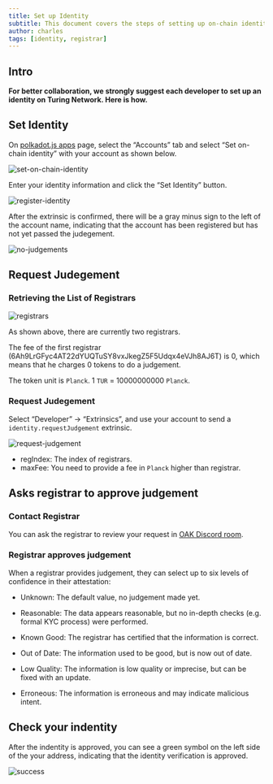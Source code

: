 ```yaml
---
title: Set up Identity
subtitle: This document covers the steps of setting up on-chain identity for your account
author: charles
tags: [identity, registrar]
---
```


## Intro

**For better collaboration, we strongly suggest each developer to set up an identity on Turing Network. Here is how.**

## Set Identity

On [polkadot.js apps](https://polkadot.js.org/apps/?rpc=wss%3A%2F%2Frpc.turing.oak.tech#/) page, select the “Accounts” tab and select “Set on-chain identity” with your account as shown below.

![set-on-chain-identity](../../assets/img/identity/set-on-chain-identity.png)

Enter your identity information and click the “Set Identity” button.

![register-identity](../../assets/img/identity/register-identity.png)

After the extrinsic is confirmed, there will be a gray minus sign to the left of the account name, indicating that the account has been registered but has not yet passed the judegement.

![no-judgements](../../assets/img/identity/no-judgements.png)

## Request Judegement

### Retrieving the List of Registrars

![registrars](../../assets/img/identity/registrars.png)

As shown above, there are currently two registrars.

The fee of the first registrar (6Ah9LrGFyc4AT22dYUQTuSY8vxJkegZ5F5Udqx4eVJh8AJ6T) is 0, which means that he charges 0 tokens to do a judgement.

The token unit is `Planck`. 1 `TUR` = 10000000000 `Planck`.

### Request Judegement

Select “Developer” -> “Extrinsics”, and use your account to send a `identity.requestJudgement` extrinsic.

![request-judgement](../../assets/img/identity/request-judgement.png)

- regIndex: The index of registrars.
- maxFee: You need to provide a fee in `Planck` higher than registrar.

## Asks registrar to approve judgement

### Contact Registrar

You can ask the registrar to review your request in [OAK Discord room](https://discord.gg/7W9UDvsbwh).

### Registrar approves judgement

When a registrar provides judgement, they can select up to six levels of confidence in their attestation:

- Unknown: The default value, no judgement made yet.

- Reasonable: The data appears reasonable, but no in-depth checks (e.g. formal KYC process) were performed.

- Known Good: The registrar has certified that the information is correct.

- Out of Date: The information used to be good, but is now out of date.

- Low Quality: The information is low quality or imprecise, but can be fixed with an update.

- Erroneous: The information is erroneous and may indicate malicious intent.

## Check your indentity

After the indentity is approved, you can see a green symbol on the left side of the your address, indicating that the identity verification is approved.

![success](../../assets/img/identity/success.png)
